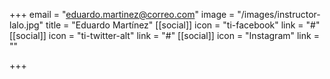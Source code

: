 +++
email = "eduardo.martinez@correo.com"
image = "/images/instructor-lalo.jpg"
title = "Eduardo Martínez"
[[social]]
icon = "ti-facebook"
link = "#"
[[social]]
icon = "ti-twitter-alt"
link = "#"
[[social]]
icon = "Instagram"
link = ""

+++
